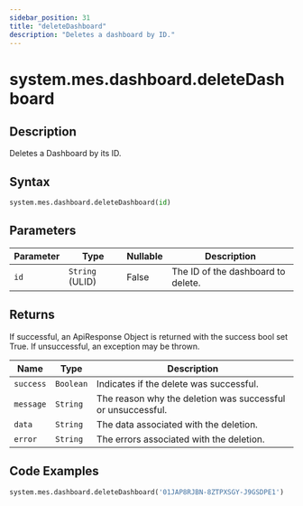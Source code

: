 ```yaml
---
sidebar_position: 31
title: "deleteDashboard"
description: "Deletes a dashboard by ID."
---
```


# system.mes.dashboard.deleteDashboard

## Description

Deletes a Dashboard by its ID.

## Syntax

```python
system.mes.dashboard.deleteDashboard(id)
```

## Parameters

| Parameter | Type            | Nullable | Description                        |
|-----------|-----------------|----------|------------------------------------|
| `id`      | `String` (ULID) | False    | The ID of the dashboard to delete. |

## Returns

If successful, an ApiResponse Object is returned with the success bool set True. If unsuccessful, an exception may be
thrown.

| Name      | Type      | Description                                                 |
|-----------|-----------|-------------------------------------------------------------|
| `success` | `Boolean` | Indicates if the delete was successful.                     |
| `message` | `String`  | The reason why the deletion was successful or unsuccessful. |
| `data`    | `String`  | The data associated with the deletion.                      |
| `error`   | `String`  | The errors associated with the deletion.                    |

## Code Examples

```python
system.mes.dashboard.deleteDashboard('01JAP8RJBN-8ZTPXSGY-J9GSDPE1')
```
